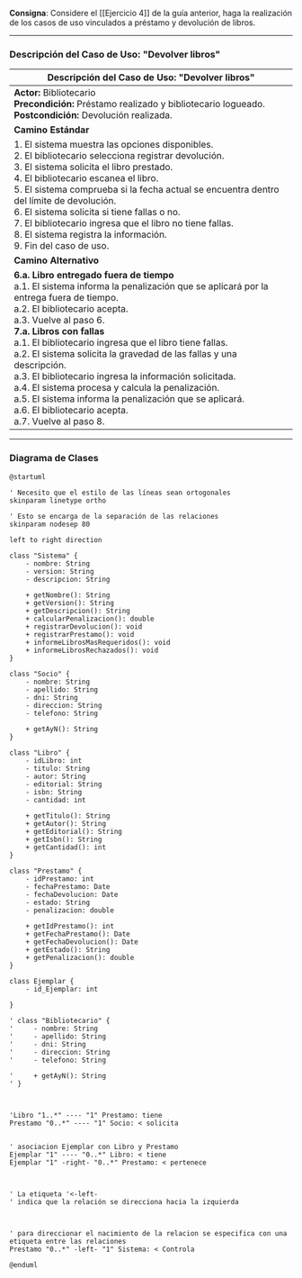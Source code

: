 
**Consigna**: Considere el [[Ejercicio 4]] de la guía anterior, haga la realización de los casos de uso vinculados a préstamo y devolución de libros.

---

### Descripción del Caso de Uso: "Devolver libros"

| **Descripción del Caso de Uso: "Devolver libros"**                                                                                                                                                                                                                                                                                                                                                                                                             |
| -------------------------------------------------------------------------------------------------------------------------------------------------------------------------------------------------------------------------------------------------------------------------------------------------------------------------------------------------------------------------------------------------------------------------------------------------------------- |
| **Actor:** Bibliotecario<br>**Precondición:** Préstamo realizado y bibliotecario logueado.<br>**Postcondición:** Devolución realizada.                                                                                                                                                                                                                                                                                                                          |
| **Camino Estándar**                                                                                                                                                                                                                                                                                                                                                                                                                                             |
| 1. El sistema muestra las opciones disponibles.<br>2. El bibliotecario selecciona registrar devolución.<br>3. El sistema solicita el libro prestado.<br>4. El bibliotecario escanea el libro.<br>5. El sistema comprueba si la fecha actual se encuentra dentro del límite de devolución.<br>6. El sistema solicita si tiene fallas o no.<br>7. El bibliotecario ingresa que el libro no tiene fallas.<br>8. El sistema registra la información.<br>9. Fin del caso de uso. |
| **Camino Alternativo**                                                                                                                                                                                                                                                                                                                                                                                                                                          |
| **6.a. Libro entregado fuera de tiempo**<br>a.1. El sistema informa la penalización que se aplicará por la entrega fuera de tiempo.<br>a.2. El bibliotecario acepta.<br>a.3. Vuelve al paso 6.<br>**7.a. Libros con fallas**<br>a.1. El bibliotecario ingresa que el libro tiene fallas.<br>a.2. El sistema solicita la gravedad de las fallas y una descripción.<br>a.3. El bibliotecario ingresa la información solicitada.<br>a.4. El sistema procesa y calcula la penalización.<br>a.5. El sistema informa la penalización que se aplicará.<br>a.6. El bibliotecario acepta.<br>a.7. Vuelve al paso 8. |

---

### Diagrama de Clases

```plantuml
@startuml

' Necesito que el estilo de las líneas sean ortogonales
skinparam linetype ortho

' Esto se encarga de la separación de las relaciones
skinparam nodesep 80

left to right direction 

class "Sistema" {
    - nombre: String
    - version: String
    - descripcion: String

    + getNombre(): String
    + getVersion(): String
    + getDescripcion(): String
    + calcularPenalizacion(): double
    + registrarDevolucion(): void
    + registrarPrestamo(): void
    + informeLibrosMasRequeridos(): void
    + informeLibrosRechazados(): void
}

class "Socio" {
    - nombre: String
    - apellido: String
    - dni: String
    - direccion: String
    - telefono: String

    + getAyN(): String
}

class "Libro" {
    - idLibro: int
    - titulo: String
    - autor: String
    - editorial: String
    - isbn: String
    - cantidad: int

    + getTitulo(): String
    + getAutor(): String
    + getEditorial(): String
    + getIsbn(): String
    + getCantidad(): int
}

class "Prestamo" {
    - idPrestamo: int
    - fechaPrestamo: Date
    - fechaDevolucion: Date
    - estado: String
    - penalizacion: double

    + getIdPrestamo(): int
    + getFechaPrestamo(): Date
    + getFechaDevolucion(): Date
    + getEstado(): String
    + getPenalizacion(): double
}

class Ejemplar {
    - id_Ejemplar: int

}

' class "Bibliotecario" {
'     - nombre: String
'     - apellido: String
'     - dni: String
'     - direccion: String
'     - telefono: String

'     + getAyN(): String
' }



'Libro "1..*" ---- "1" Prestamo: tiene
Prestamo "0..*" ---- "1" Socio: < solicita


' asociacion Ejemplar con Libro y Prestamo
Ejemplar "1" ---- "0..*" Libro: < tiene
Ejemplar "1" -right- "0..*" Prestamo: < pertenece



' La etiqueta '<-left-
' indica que la relación se direcciona hacia la izquierda



' para direccionar el nacimiento de la relacion se especifica con una etiqueta entre las relaciones
Prestamo "0..*" -left- "1" Sistema: < Controla

@enduml
```